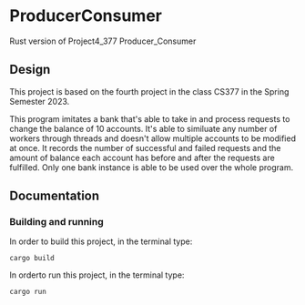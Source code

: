 # ProducerConsumer
Rust version of Project4_377 Producer_Consumer

## Design
This project is based on the fourth project in the class CS377 in the Spring Semester 2023.

This program imitates a bank that's able to take in and process requests to change the balance of 10 accounts.  It's able to similuate any number of workers through threads and doesn't allow multiple accounts to be modified at once.  It records the number of successful and failed requests and the amount of balance each account has before and after the requests are fulfilled.  Only one bank instance is able to be used over the whole program.

## Documentation
### Building and running
In order to build this project, in the terminal type:
```
cargo build
```

In orderto run this project, in the terminal type:
```
cargo run
```
